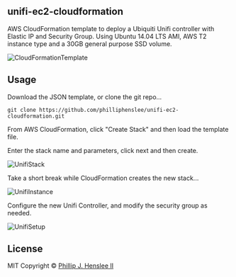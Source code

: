 ## unifi-ec2-cloudformation
AWS CloudFormation template to deploy a Ubiquiti Unifi controller with Elastic IP and Security Group.
Using Ubuntu 14.04 LTS AMI, AWS T2 instance type and a 30GB general purpose SSD volume.


![CloudFormationTemplate](http://ph2.us/github/unifi-ec2-cloudformation/aws-unifi-cf-designer.png)

## Usage
Download the JSON template, or clone the git repo...

``` script
git clone https://github.com/philliphenslee/unifi-ec2-cloudformation.git
```
   
   
   
   
From AWS CloudFormation, click "Create Stack" and then load the template file.
  
  

Enter the stack name and parameters, click next and then create. 


![UnifiStack](http://ph2.us/github/unifi-ec2-cloudformation/aws-unifi-parameters.png)

    
    
    
    
Take a short break while CloudFormation creates the new stack...

![UnifiInstance](http://ph2.us/github/unifi-ec2-cloudformation/aws-unifi-instance.png)
  
  
  
  
Configure the new Unifi Controller, and modify the security group as needed. 

![UnifiSetup](http://ph2.us/github/unifi-ec2-cloudformation/aws-unifi-setup.png)


## License
MIT Copyright © [Phillip J. Henslee II](https://github.com/philliphenslee/smartslack/blob/master/LICENSE)







